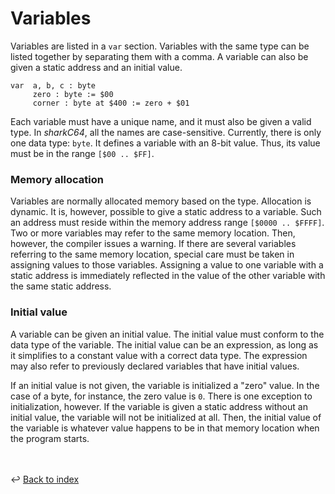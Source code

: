 # Variables
Variables are listed in a `var` section. Variables with the same type can
be listed together by separating them with a comma.
A variable can also be given a static address and an initial value.
```
var  a, b, c : byte
     zero : byte := $00
     corner : byte at $400 := zero + $01
```

Each variable must have a unique name, and it must also be given a valid type.
In _sharkC64_, all the names are case-sensitive. 
Currently, there is only one data type: `byte`.
It defines a variable with an 8-bit value. Thus, its value must be in the range
`[$00 .. $FF]`.

### Memory allocation

Variables are normally allocated memory based on the type. Allocation is dynamic.
It is, however, possible to give a static address to a variable.
Such an address must reside within the memory address range `[$0000 .. $FFFF]`.
Two or more variables may refer to the same memory location.
Then, however, the compiler issues a warning.
If there are several variables referring to the same memory location,
special care must be taken in assigning values to those variables.
Assigning a value to one variable with a static address is immediately reflected
in the value of the other variable with the same static address.

### Initial value

A variable can be given an initial value. The initial value must conform to
the data type of the variable. The initial value can be an expression, as long as it
simplifies to a constant value with a correct data type. The expression may also
refer to previously declared variables that have initial values.

If an initial value is not given, the variable is initialized a "zero" value. 
In the case of a byte, for instance, the zero value is `0`.
There is one exception to initialization, however.
If the variable is given a static address without an initial value,
the variable will not be initialized at all.
Then, the initial value of the variable is whatever value happens to be in that
memory location when the program starts.

<br /><br />
:leftwards_arrow_with_hook: [Back to index](../index.md)